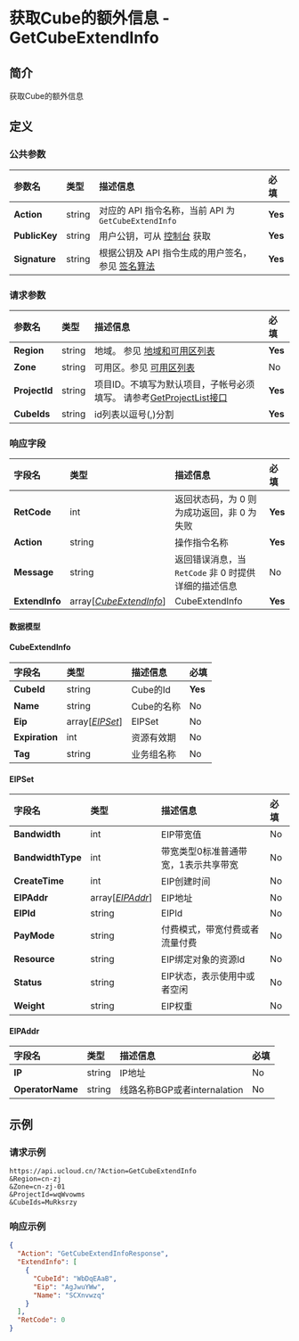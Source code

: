 # 获取Cube的额外信息 - GetCubeExtendInfo

## 简介

获取Cube的额外信息









## 定义

### 公共参数

| 参数名 | 类型 | 描述信息 | 必填 |
|:---|:---|:---|:---|
| **Action**     | string  | 对应的 API 指令名称，当前 API 为 `GetCubeExtendInfo`                        | **Yes** |
| **PublicKey**  | string  | 用户公钥，可从 [控制台](https://console.ucloud.cn/uapi/apikey) 获取                                             | **Yes** |
| **Signature**  | string  | 根据公钥及 API 指令生成的用户签名，参见 [签名算法](api/summary/signature.md)  | **Yes** |

### 请求参数

| 参数名 | 类型 | 描述信息 | 必填 |
|:---|:---|:---|:---|
| **Region** | string | 地域。 参见 [地域和可用区列表](api/summary/regionlist) |**Yes**|
| **Zone** | string | 可用区。参见 [可用区列表](api/summary/regionlist) |No|
| **ProjectId** | string | 项目ID。不填写为默认项目，子帐号必须填写。 请参考[GetProjectList接口](api/summary/get_project_list) |**Yes**|
| **CubeIds** | string | id列表以逗号(,)分割 |**Yes**|

### 响应字段

| 字段名 | 类型 | 描述信息 | 必填 |
|:---|:---|:---|:---|
| **RetCode** | int | 返回状态码，为 0 则为成功返回，非 0 为失败 |**Yes**|
| **Action** | string | 操作指令名称 |**Yes**|
| **Message** | string | 返回错误消息，当 `RetCode` 非 0 时提供详细的描述信息 |No|
| **ExtendInfo** | array[[*CubeExtendInfo*](#CubeExtendInfo)] | CubeExtendInfo |**Yes**|

#### 数据模型


#### CubeExtendInfo

| 字段名 | 类型 | 描述信息 | 必填 |
|:---|:---|:---|:---|
| **CubeId** | string | Cube的Id |**Yes**|
| **Name** | string | Cube的名称 |No|
| **Eip** | array[[*EIPSet*](#EIPSet)] | EIPSet |No|
| **Expiration** | int | 资源有效期 |No|
| **Tag** | string | 业务组名称 |No|

#### EIPSet

| 字段名 | 类型 | 描述信息 | 必填 |
|:---|:---|:---|:---|
| **Bandwidth** | int | EIP带宽值 |No|
| **BandwidthType** | int | 带宽类型0标准普通带宽，1表示共享带宽 |No|
| **CreateTime** | int | EIP创建时间 |No|
| **EIPAddr** | array[[*EIPAddr*](#EIPAddr)] | EIP地址 |No|
| **EIPId** | string | EIPId |No|
| **PayMode** | string | 付费模式，带宽付费或者流量付费 |No|
| **Resource** | string | EIP绑定对象的资源Id |No|
| **Status** | string | EIP状态，表示使用中或者空闲 |No|
| **Weight** | string | EIP权重 |No|

#### EIPAddr

| 字段名 | 类型 | 描述信息 | 必填 |
|:---|:---|:---|:---|
| **IP** | string | IP地址 |No|
| **OperatorName** | string | 线路名称BGP或者internalation |No|

## 示例

### 请求示例
    
```
https://api.ucloud.cn/?Action=GetCubeExtendInfo
&Region=cn-zj
&Zone=cn-zj-01
&ProjectId=wqWvowms
&CubeIds=MuRksrzy
```

### 响应示例
    
```json
{
  "Action": "GetCubeExtendInfoResponse",
  "ExtendInfo": [
    {
      "CubeId": "WbDqEAaB",
      "Eip": "AgJwuYWw",
      "Name": "SCXnvwzq"
    }
  ],
  "RetCode": 0
}
```





